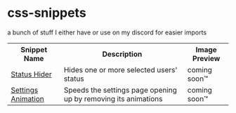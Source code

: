 # css-snippets
a bunch of stuff I either have or use on my discord for easier imports


<table>
  <tr> 
    <th>Snippet Name</th>
    <th>Description</th>
    <th>Image Preview</th>
  </tr> 
  <tr>
    <td><a href='https://github.com/Krammeth/css-snippets/blob/main/status-hider.css'>Status Hider</a></td>
    <td>Hides one or more selected users' status</td>
    <td>coming soon™️</td>
  </tr>
  <tr>
    <td><a href='https://github.com/Krammeth/css-snippets/blob/main/settings-animation.css'>Settings Animation</a></td>
    <td>Speeds the settings page opening up by removing its animations</td>
    <td>coming soon™️</td>
  </tr>
</table>

